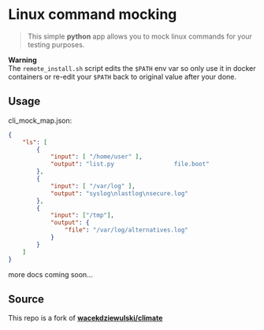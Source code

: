 Linux command mocking
=====================
> This simple **python** app allows you to mock linux commands for your testing purposes.

**Warning**  
The `remote_install.sh` script edits the `$PATH` env var so only use it in docker containers or
re-edit your `$PATH` back to original value after your done.

## Usage

cli_mock_map.json:
```json
{
    "ls": [
        {
            "input": [ "/home/user" ],
            "output": "list.py                 file.boot"
        },
        {
            "input": [ "/var/log" ],
            "output": "syslog\nlastlog\nsecure.log"
        },
        {
            "input": ["/tmp"],
            "output": {
                "file": "/var/log/alternatives.log"
            }
        }
    ]
}
```

more docs coming soon...

## Source
This repo is a fork of [**wacekdziewulski/climate**](https://github.com/wacekdziewulski/climate)
